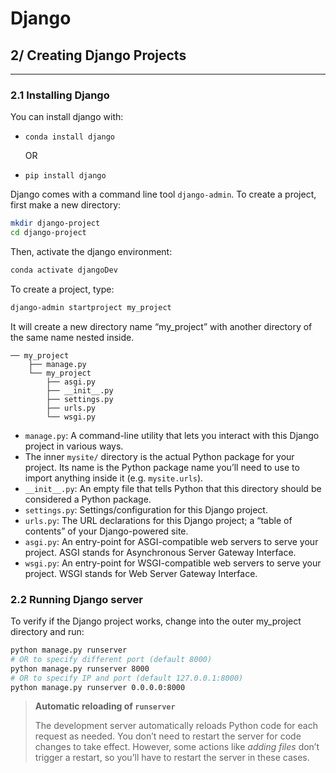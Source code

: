 # Django

## 2/ Creating Django Projects

---

### 2.1 Installing Django

You can install django with:

* `conda install django`

  OR

* `pip install django`

Django comes with a command line tool `django-admin`. To create a project, first make a new directory:

```bash
mkdir django-project
cd django-project
```

Then, activate the django environment:

```bash
conda activate djangoDev
```

To create a project, type:

```bash
django-admin startproject my_project
```

It will create a new directory name “my_project” with another directory of the same name nested inside.

```
── my_project
    ├── manage.py
    └── my_project
        ├── asgi.py
        ├── __init__.py
        ├── settings.py
        ├── urls.py
        └── wsgi.py
```

* `manage.py`: A command-line utility that lets you interact with this Django project in various ways.
* The inner `mysite/` directory is the actual Python package for your project. Its name is the Python package name you’ll need to use to import anything inside it (e.g. `mysite.urls`).
* `__init__.py`: An empty file that tells Python that this directory should be considered a Python package.
* `settings.py`: Settings/configuration for this Django project.
* `urls.py`: The URL declarations for this Django project; a “table of contents” of your Django-powered site.
* `asgi.py`: An entry-point for ASGI-compatible web servers to serve your project. ASGI stands for Asynchronous Server Gateway Interface.
* `wsgi.py`: An entry-point for WSGI-compatible web servers to serve your project. WSGI stands for Web Server Gateway Interface.

### 2.2 Running Django server

To verify if the Django project works, change into the outer my_project directory and run:

```bash
python manage.py runserver
# OR to specify different port (default 8000)
python manage.py runserver 8000
# OR to specify IP and port (default 127.0.0.1:8000)
python manage.py runserver 0.0.0.0:8000
```

> **Automatic reloading of `runserver`**
>
> The development server automatically reloads Python code for each request as needed. You don’t need to restart the server for code changes to take effect. However, some actions like *adding files* don’t trigger a restart, so you’ll have to restart the server in these cases.
